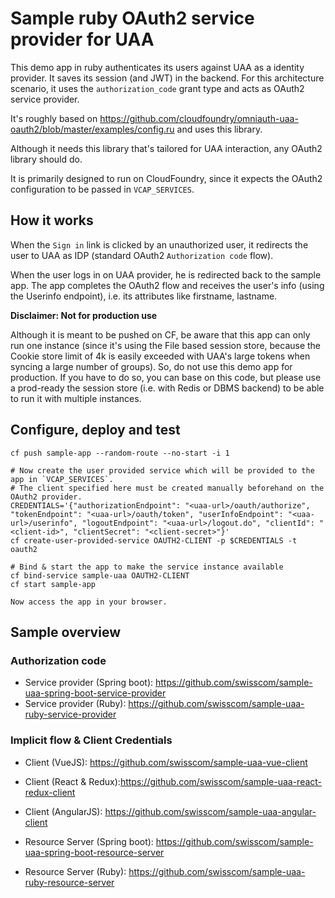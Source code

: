 # Sample ruby OAuth2 service provider for UAA
This demo app in ruby authenticates its users against UAA as a identity provider.
It saves its session (and JWT) in the backend.
For this architecture scenario, it uses the `authorization_code` grant type and acts as OAuth2 service provider.

It's roughly based on https://github.com/cloudfoundry/omniauth-uaa-oauth2/blob/master/examples/config.ru and uses this library.

Although it needs this library that's tailored for UAA interaction, any OAuth2 library should do.

It is primarily designed to run on CloudFoundry, since it expects the OAuth2 configuration to be passed in `VCAP_SERVICES`.

## How it works
When the `Sign in` link is clicked by an unauthorized user,
it redirects the user to UAA as IDP (standard OAuth2 `Authorization code` flow).

When the user logs in on UAA provider, he is redirected back to the sample app.
The app completes the OAuth2 flow and receives the user's info (using the Userinfo endpoint), i.e. its attributes like firstname, lastname.

**Disclaimer: Not for production use**

Although it is meant to be pushed on CF, be aware that this app can only run one instance (since it's using the File based session store, because the Cookie store limit of 4k is easily exceeded with UAA's large tokens when syncing a large number of groups).
So, do not use this demo app for production. If you have to do so, you can base on this code, but please use a prod-ready the session store (i.e. with Redis or DBMS backend) to be able to run it with multiple instances.

## Configure, deploy and test
```
cf push sample-app --random-route --no-start -i 1

# Now create the user provided service which will be provided to the app in `VCAP_SERVICES`.
# The client specified here must be created manually beforehand on the OAuth2 provider.
CREDENTIALS='{"authorizationEndpoint": "<uaa-url>/oauth/authorize", "tokenEndpoint": "<uaa-url>/oauth/token", "userInfoEndpoint": "<uaa-url>/userinfo", "logoutEndpoint": "<uaa-url>/logout.do", "clientId": "<client-id>", "clientSecret": "<client-secret>"}'
cf create-user-provided-service OAUTH2-CLIENT -p $CREDENTIALS -t oauth2

# Bind & start the app to make the service instance available
cf bind-service sample-uaa OAUTH2-CLIENT
cf start sample-app

Now access the app in your browser.
```


## Sample overview
### Authorization code
- Service provider (Spring boot): https://github.com/swisscom/sample-uaa-spring-boot-service-provider
- Service provider (Ruby): https://github.com/swisscom/sample-uaa-ruby-service-provider

### Implicit flow & Client Credentials
- Client (VueJS): https://github.com/swisscom/sample-uaa-vue-client
- Client (React & Redux):https://github.com/swisscom/sample-uaa-react-redux-client
- Client (AngularJS): https://github.com/swisscom/sample-uaa-angular-client

- Resource Server (Spring boot): https://github.com/swisscom/sample-uaa-spring-boot-resource-server
- Resource Server (Ruby): https://github.com/swisscom/sample-uaa-ruby-resource-server

